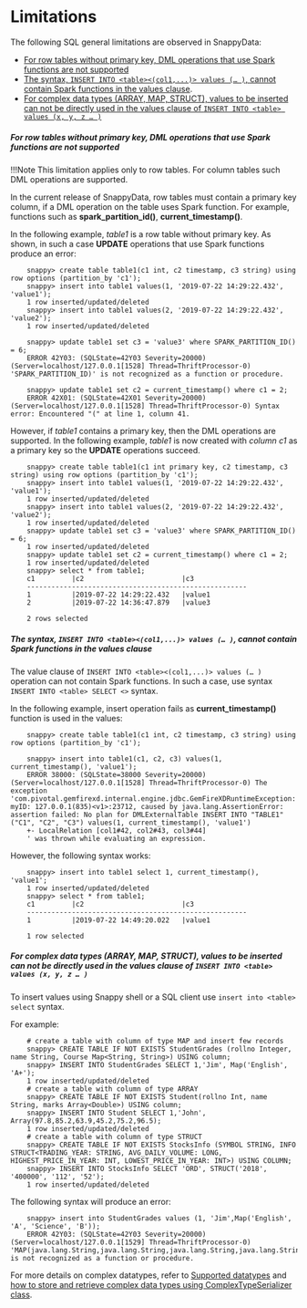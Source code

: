 # Limitations

The following SQL general limitations are observed in SnappyData:

*	[For row tables without primary key, DML operations that use Spark functions are not supported](#limitation1)
*	[The syntax, `INSERT INTO <table><(col1,...)> values (… )`, cannot contain Spark functions in the values clause](#limitation2).
*	[For complex data types (ARRAY, MAP, STRUCT), values to be inserted can not be directly used in the values clause of `INSERT INTO <table> values (x, y, z … )`](#limitation3)

<a id="limitation1"></a>
##### For row tables without primary key, DML operations that use Spark functions are not supported

!!!Note
	This limitation applies only to row tables. For column tables such DML operations are supported.

In the current release of SnappyData, row tables must contain a primary key column, if a DML operation on the table uses Spark function. For example, functions such as **spark_partition_id()**, **current_timestamp()**.

In the following example, *table1* is a row table without primary key. As shown, in such a case **UPDATE** operations that use Spark functions produce an error:


        snappy> create table table1(c1 int, c2 timestamp, c3 string) using row options (partition_by 'c1');
        snappy> insert into table1 values(1, '2019-07-22 14:29:22.432', 'value1');
        1 row inserted/updated/deleted
        snappy> insert into table1 values(2, '2019-07-22 14:29:22.432', 'value2');
        1 row inserted/updated/deleted

        snappy> update table1 set c3 = 'value3' where SPARK_PARTITION_ID() = 6;
        ERROR 42Y03: (SQLState=42Y03 Severity=20000) (Server=localhost/127.0.0.1[1528] Thread=ThriftProcessor-0) 'SPARK_PARTITION_ID)' is not recognized as a function or procedure.

        snappy> update table1 set c2 = current_timestamp() where c1 = 2;
        ERROR 42X01: (SQLState=42X01 Severity=20000) (Server=localhost/127.0.0.1[1528] Thread=ThriftProcessor-0) Syntax error: Encountered "(" at line 1, column 41.

However, if *table1* contains a primary key, then the DML operations are supported. In the following example, *table1* is now created with *column c1* as a primary key so the **UPDATE** operations succeed. 

        snappy> create table table1(c1 int primary key, c2 timestamp, c3 string) using row options (partition_by 'c1');
        snappy> insert into table1 values(1, '2019-07-22 14:29:22.432', 'value1');
        1 row inserted/updated/deleted
        snappy> insert into table1 values(2, '2019-07-22 14:29:22.432', 'value2');
        1 row inserted/updated/deleted
        snappy> update table1 set c3 = 'value3' where SPARK_PARTITION_ID() = 6;
        1 row inserted/updated/deleted
        snappy> update table1 set c2 = current_timestamp() where c1 = 2;
        1 row inserted/updated/deleted
        snappy> select * from table1;
        c1         |c2                        |c3             
        ------------------------------------------------------
        1          |2019-07-22 14:29:22.432   |value1         
        2          |2019-07-22 14:36:47.879   |value3         

        2 rows selected

<a id="limitation2"></a>
##### The syntax, `INSERT INTO <table><(col1,...)> values (… )`, cannot contain Spark functions in the values clause

The value clause of `INSERT INTO <table><(col1,...)> values (… ) `operation can not contain Spark functions. In such a case, use syntax `INSERT INTO <table> SELECT <>` syntax.

In the following example, insert operation fails as **current_timestamp()** function is used in the values:


        snappy> create table table1(c1 int, c2 timestamp, c3 string) using row options (partition_by 'c1');

        snappy> insert into table1(c1, c2, c3) values(1, current_timestamp(), 'value1');
        ERROR 38000: (SQLState=38000 Severity=20000) (Server=localhost/127.0.0.1[1528] Thread=ThriftProcessor-0) The exception 'com.pivotal.gemfirexd.internal.engine.jdbc.GemFireXDRuntimeException: myID: 127.0.0.1(835)<v1>:23712, caused by java.lang.AssertionError: assertion failed: No plan for DMLExternalTable INSERT INTO "TABLE1"("C1", "C2", "C3") values(1, current_timestamp(), 'value1')
        +- LocalRelation [col1#42, col2#43, col3#44]
        ' was thrown while evaluating an expression.


However, the following syntax works:

        snappy> insert into table1 select 1, current_timestamp(), 'value1';
        1 row inserted/updated/deleted
        snappy> select * from table1;
        c1         |c2                        |c3             
        ------------------------------------------------------
        1          |2019-07-22 14:49:20.022   |value1         

        1 row selected

<a id="limitation3"></a>
##### For complex data types (ARRAY, MAP, STRUCT), values to be inserted can not be directly used in the values clause of `INSERT INTO <table> values (x, y, z … )`

To insert values using Snappy shell or a SQL client use `insert into <table> select` syntax.

For example: 

        # create a table with column of type MAP and insert few records
        snappy> CREATE TABLE IF NOT EXISTS StudentGrades (rollno Integer, name String, Course Map<String, String>) USING column;
        snappy> INSERT INTO StudentGrades SELECT 1,'Jim', Map('English', 'A+');
        1 row inserted/updated/deleted
        # create a table with column of type ARRAY
        snappy> CREATE TABLE IF NOT EXISTS Student(rollno Int, name String, marks Array<Double>) USING column;
        snappy> INSERT INTO Student SELECT 1,'John', Array(97.8,85.2,63.9,45.2,75.2,96.5);
        1 row inserted/updated/deleted
        # create a table with column of type STRUCT
        snappy> CREATE TABLE IF NOT EXISTS StocksInfo (SYMBOL STRING, INFO STRUCT<TRADING_YEAR: STRING, AVG_DAILY_VOLUME: LONG, HIGHEST_PRICE_IN_YEAR: INT, LOWEST_PRICE_IN_YEAR: INT>) USING COLUMN;
        snappy> INSERT INTO StocksInfo SELECT 'ORD', STRUCT('2018', '400000', '112', '52');
        1 row inserted/updated/deleted


The following syntax will produce an error:


        snappy> insert into StudentGrades values (1, 'Jim',Map('English', 'A', 'Science', 'B'));
        ERROR 42Y03: (SQLState=42Y03 Severity=20000) (Server=localhost/127.0.0.1[1529] Thread=ThriftProcessor-0) 'MAP(java.lang.String,java.lang.String,java.lang.String,java.lang.String)' is not recognized as a function or procedure.

For more details on complex datatypes, refer to [Supported datatypes](misc/supported_datatypes.md) and [how to store and retrieve complex data types using ComplexTypeSerializer class](../howto/store_retrieve_complex_datatypes_JDBC.md).